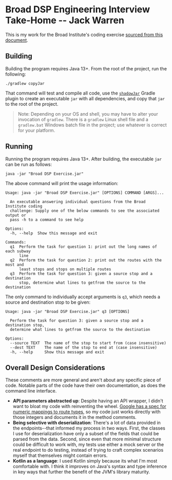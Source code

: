 # Broad DSP Engineering Interview Take-Home -- Jack Warren

This is my work for the Broad Institute's coding exercise [sourced from this document](https://drive.google.com/file/d/1mEc1jNHIbeUFhFDRqrJiBzX-9T9jpau3/view).

## Building
Building the program requires Java 13+. From the root of the project, run the following:

```
./gradlew copyJar
```

That command will test and compile all code, use the [`shadowJar`](https://imperceptiblethoughts.com/shadow/) Gradle plugin to create an executable `jar` with all dependencies, and copy that `jar` to the root of the project.

> Note: Depending on your OS and shell, you may have to alter your invocation of `gradlew`. There is a `gradlew` Linux shell file and a `gradlew.bat` Windows batch file in the project; use whatever is correct for your platform. 

## Running
Running the program requires Java 13+. After building, the executable `jar` can be run as follows:

```
java -jar "Broad DSP Exercise.jar"
```

The above command will print the usage information:

```
Usage: java -jar "Broad DSP Exercise.jar" [OPTIONS] COMMAND [ARGS]...

  An executable answering individual questions from the Broad Institute coding
  challenge: Supply one of the below commands to see the associated output or
  pass -h to a command to see help

Options:
  -h, --help  Show this message and exit

Commands:
  q1  Perform the task for question 1: print out the long names of each subway
      line
  q2  Perform the task for question 2: print out the routes with the most and
      least stops and stops on multiple routes
  q3  Perform the task for question 3: given a source stop and a destination
      stop, determine what lines to getfrom the source to the destination
```

The only command to individually accept arguments is `q3`, which needs a source and destination stop to be given:

```
Usage: java -jar "Broad DSP Exercise.jar" q3 [OPTIONS]

  Perform the task for question 3: given a source stop and a destination stop,
  determine what lines to getfrom the source to the destination

Options:
  --source TEXT  The name of the stop to start from (case insensitive)
  --dest TEXT    The name of the stop to end at (case insensitive)
  -h, --help     Show this message and exit
```

## Overall Design Considerations
These comments are more general and aren't about any specific piece of code. Notable parts of the code have their own documentation, as does the command line interface.

- **API parameters abstracted up**: Despite having an API wrapper, I didn't want to bloat my code with reinventing the wheel. [Google has a spec for numeric mappings to route types](https://developers.google.com/transit/gtfs/reference#routestxt), so my code just works directly with those integers and documents it in the method comments.
- **Being selective with deserialization**: There's a lot of data provided in the endpoints--that informed my process in two ways. First, the classes I use for deserialization have only a subset of the fields that could be parsed from the data. Second, since even that more minimal structure could be difficult to work with, my tests use either a mock server or the real endpoint to do testing, instead of trying to craft complex scenarios myself that themselves might contain errors.
- **Kotlin as a language**: I used Kotlin simply because its what I'm most comfortable with. I think it improves on Java's syntax and type inference in key ways that further the benefit of the JVM's library maturity. 